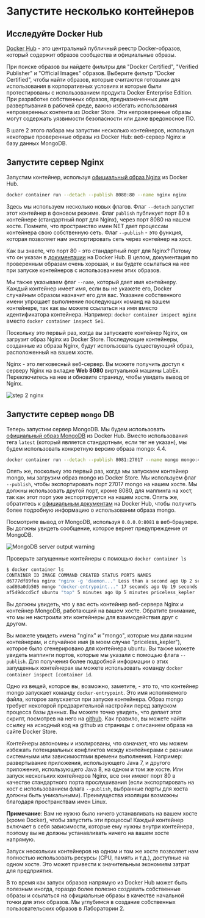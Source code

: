# Запустите несколько контейнеров

## Исследуйте Docker Hub

[Docker Hub](https://hub.docker.com/explore/) - это центральный публичный реестр Docker-образов, который содержит образов сообщества и официальные образы.

При поиске образов вы найдете фильтры для "Docker Certified", "Verified Publisher" и "Official Images" образов. Выберите фильтр "Docker Certified", чтобы найти образов, которые считаются готовыми для использования в корпоративных условиях и которые были протестированы с использованием продукта Docker Enterprise Edition. При разработке собственных образов, предназначенных для развертывания в рабочей среде, важно избегать использования непроверенных контента из Docker Store. Эти непроверенные образы могут содержать уязвимости безопасности или даже вредоносное ПО.

В шаге 2 этого лабара мы запустим несколько контейнеров, используя некоторые проверенные образы из Docker Hub: веб-сервер Nginx и базу данных MongoDB.

## Запустите сервер Nginx

Запустим контейнер, используя [официальный образ Nginx](https://hub.docker.com/_/nginx) из Docker Hub.

```bash
docker container run --detach --publish 8080:80 --name nginx nginx
```

Здесь мы используем несколько новых флагов. Флаг `--detach` запустит этот контейнер в фоновом режиме. Флаг `publish` публикует порт 80 в контейнере (стандартный порт для Nginx), через порт 8080 на нашем хосте. Помните, что пространство имен NET дает процессам контейнера свою собственную сеть. Флаг `--publish` - это функция, которая позволяет нам экспортировать сеть через контейнер на хост.

Как вы знаете, что порт 80 - это стандартный порт для Nginx? Потому что он указан в [документации](https://hub.docker.com/_/nginx) на Docker Hub. В целом, документация по проверенным образам очень хорошая, и вы будете ссылаться на нее при запуске контейнеров с использованием этих образов.

Мы также указываем флаг `--name`, который дает имя контейнеру. Каждый контейнер имеет имя, если вы не укажете его, Docker случайным образом назначит его для вас. Указание собственного имени упрощает выполнение последующих команд на вашем контейнере, так как вы можете ссылаться на имя вместо идентификатора контейнера. Например: `docker container inspect nginx` вместо `docker container inspect 5e1`.

Поскольку это первый раз, когда вы запускаете контейнер Nginx, он загрузит образ Nginx из Docker Store. Последующие контейнеры, созданные из образа Nginx, будут использовать существующий образ, расположенный на вашем хосте.

Nginx - это легковесный веб-сервер. Вы можете получить доступ к серверу Nginx на вкладке **Web 8080** виртуальной машины LabEx. Переключитесь на нее и обновите страницу, чтобы увидеть вывод от Nginx.

![step 2 nginx](../assets/20230829-11-16-04-BazUogDa.png)

## Запустите сервер `mongo` DB

Теперь запустим сервер MongoDB. Мы будем использовать [официальный образ MongoDB](https://hub.docker.com/_/mongo) из Docker Hub. Вместо использования тега `latest` (который является стандартным, если тег не указан), мы будем использовать конкретную версию образа mongo: 4.4.

```bash
docker container run --detach --publish 8081:27017 --name mongo mongo:4.4
```

Опять же, поскольку это первый раз, когда мы запускаем контейнер mongo, мы загрузим образ mongo из Docker Store. Мы используем флаг `--publish`, чтобы экспортировать порт 27017 mongo на нашем хосте. Мы должны использовать другой порт, кроме 8080, для маппинга на хост, так как этот порт уже экспортируется на нашем хосте. Опять же, обратитесь к [официальным документам](https://hub.docker.com/_/mongo) на Docker Hub, чтобы получить более подробную информацию о использовании образа mongo.

Посмотрите вывод от MongoDB, используя `0.0.0.0:8081` в веб-браузере. Вы должны увидеть сообщение, которое вернет предупреждение от MongoDB.

![MongoDB server output warning](../assets/20230829-11-19-23-PkodKK48.png)

Проверьте запущенные контейнеры с помощью `docker container ls`

```bash
$ docker container ls
CONTAINER ID IMAGE COMMAND CREATED STATUS PORTS NAMES
d6777df89fea nginx "nginx -g 'daemon..." Less than a second ago Up 2 seconds 0.0.0.0:8080- nginx > 80/tcp
ead80a0db505 mongo "docker-entrypoint..." 17 seconds ago Up 19 seconds 0.0.0.0:8081- mongo > 27017/tcp
af549dccd5cf ubuntu "top" 5 minutes ago Up 5 minutes priceless_kepler
```

Вы должны увидеть, что у вас есть контейнер веб-сервера Nginx и контейнер MongoDB, работающий на вашем хосте. Обратите внимание, что мы не настроили эти контейнеры для взаимодействия друг с другом.

Вы можете увидеть имена "nginx" и "mongo", которые мы дали нашим контейнерам, и случайное имя (в моем случае "priceless_kepler"), которое было сгенерировано для контейнера ubuntu. Вы также можете увидеть маппинги портов, которые мы указали с помощью флага `--publish`. Для получения более подробной информации о этих запущенных контейнерах вы можете использовать команду `docker container inspect [container id`.

Одно из вещей, которое вы, возможно, заметите, - это то, что контейнер mongo запускает команду `docker-entrypoint`. Это имя исполняемого файла, которое запускается при запуске контейнера. Образ mongo требует некоторой предварительной настройки перед запуском процесса базы данных. Вы можете точно увидеть, что делает этот скрипт, посмотрев на него на [github](https://github.com/docker-library/mongo). Как правило, вы можете найти ссылку на исходный код на github из страницы с описанием образа на сайте Docker Store.

Контейнеры автономны и изолированы, что означает, что мы можем избежать потенциальных конфликтов между контейнерами с разными системными или зависимостями времени выполнения. Например: развертывание приложения, использующего Java 7, и другого приложения, использующего Java 8, на одном и том же хосте. Или запуск нескольких контейнеров Nginx, все они имеют порт 80 в качестве стандартного порта прослушивания (если экспортировать на хост с использованием флага `--publish`, выбранные порты для хоста должны быть уникальными). Преимущества изоляции возможны благодаря пространствам имен Linux.

**Примечание**: Вам не нужно было ничего устанавливать на вашем хосте (кроме Docker), чтобы запустить эти процессы! Каждый контейнер включает в себя зависимости, которые ему нужны внутри контейнера, поэтому вы не должны устанавливать ничего на вашем хосте напрямую.

Запуск нескольких контейнеров на одном и том же хосте позволяет нам полностью использовать ресурсы (CPU, память и т.д.), доступные на одном хосте. Это может привести к значительным экономиям затрат для предприятия.

В то время как запуск образов напрямую из Docker Hub может быть полезным иногда, гораздо более полезно создавать собственные образы и ссылаться на официальные образы в качестве начальной точки для этих образов. Мы углубимся в создание собственных пользовательских образов в Лаборатории 2.
